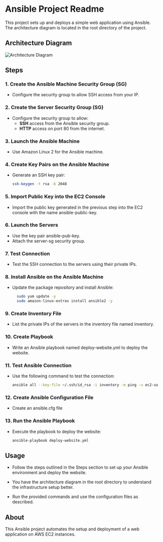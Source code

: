 # Ansible Project Readme

This project sets up and deploys a simple web application using Ansible. The architecture diagram is located in the root directory of the project.

## Architecture Diagram

![Architecture Diagram](./architecture_diagram.jpg)

## Steps

### 1. Create the Ansible Machine Security Group (SG)

- Configure the security group to allow SSH access from your IP.

### 2. Create the Server Security Group (SG)

- Configure the security group to allow:
  - **SSH** access from the Ansible security group.
  - **HTTP** access on port 80 from the internet.

### 3. Launch the Ansible Machine

- Use Amazon Linux 2 for the Ansible machine.

### 4. Create Key Pairs on the Ansible Machine

- Generate an SSH key pair:

  ```sh
  ssh-keygen -t rsa -b 2048

### 5. Import Public Key into the EC2 Console

- Import the public key generated in the previous step into the EC2 console with the name ansible-public-key.

### 6. Launch the Servers

- Use the key pair ansible-pub-key.
- Attach the server-sg security group.

### 7. Test Connection

- Test the SSH connection to the servers using their private IPs.

### 8. Install Ansible on the Ansible Machine

- Update the package repository and install Ansible:

  ```sh
    sudo yum update -y
    sudo amazon-linux-extras install ansible2 -y

### 9. Create Inventory File

- List the private IPs of the servers in the inventory file named inventory.

### 10. Create Playbook

- Write an Ansible playbook named deploy-website.yml to deploy the website.

### 11. Test Ansible Connection

- Use the following command to test the connection:

  ```sh
  ansible all --key-file ~/.ssh/id_rsa -i inventory -m ping -u ec2-user

### 12. Create Ansible Configuration File

- Create an ansible.cfg file

### 13. Run the Ansible Playbook

- Execute the playbook to deploy the website:

  ```sh
  ansible-playbook deploy-website.yml

## Usage

- Follow the steps outlined in the Steps section to set up your Ansible environment and deploy the website.

- You have the architecture diagram in the root directory to understand the infrastructure setup better.

- Run the provided commands and use the configuration files as described.

## About

This Ansible project automates the setup and deployment of a web application on AWS EC2 instances.
